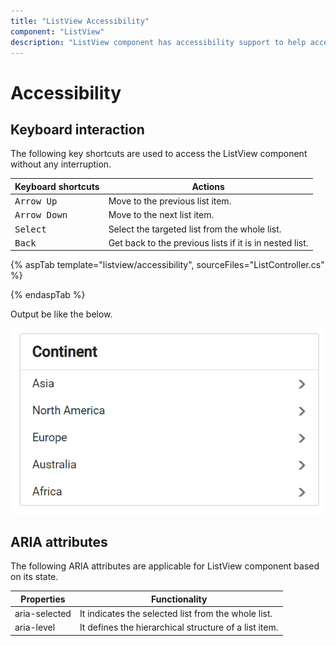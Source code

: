 ```yaml
---
title: "ListView Accessibility"
component: "ListView"
description: "ListView component has accessibility support to help access the features via keyboard, on-screen readers, or other assistive technology devices."
---
```


# Accessibility

## Keyboard interaction

The following key shortcuts are used to access the ListView component without any interruption.

| Keyboard shortcuts | Actions |
|------------|-------------------|
| <kbd>Arrow Up</kbd> | Move to the previous list item. |
| <kbd>Arrow Down</kbd> | Move to the next list item. |
| <kbd>Select</kbd> | Select the targeted list from the whole list. |
| <kbd>Back</kbd> | Get back to the previous lists if it is in nested list. |

{% aspTab template="listview/accessibility", sourceFiles="ListController.cs" %}

{% endaspTab %}

Output be like the below.

![ASP .NET Core ListView - Accessibility](./images/nestedlist.png)

## ARIA attributes

The following ARIA attributes are applicable for ListView component based on its state.

| Properties | Functionality |
| ------------ | ----------------------- |
| aria-selected | It indicates the selected list from the whole list. |
| aria-level | It defines the hierarchical structure of a list item. |
